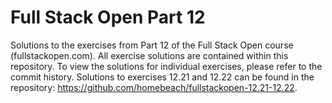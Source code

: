 # Full Stack Open Part 12

Solutions to the exercises from Part 12 of the Full Stack Open course (fullstackopen.com). All exercise solutions are contained within this repository. To view the solutions for individual exercises, please refer to the commit history. Solutions to exercises 12.21 and 12.22 can be found in the repository: https://github.com/homebeach/fullstackopen-12.21-12.22.